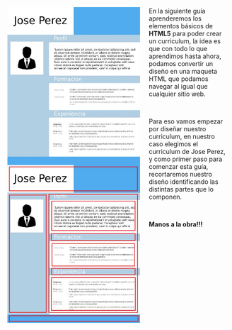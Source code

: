 <p></p>

<div class="container">
  <div class="row">
    <div class="col-3">
      <img src="https://raw.githubusercontent.com/smartedu-mumuki/mumuki-guia-html-estructura/master/images/CV_1524432992193.jpg" alt="CV_1524432992193.jpg" width="300" height="auto" style="float: left; margin-right:20px;">
    </div>
    <div class="col-3">
      <img src="https://raw.githubusercontent.com/smartedu-mumuki/mumuki-guia-html-estructura/master/images/CV-parts_1524433061902.jpg" alt="CV-parts_1524433061902.jpg" width="300" height="auto" style="float: left; margin-right:20px;">
    </div>
    <div class="col-6">
      <p>En la siguiente guía aprenderemos los elementos básicos de <b>HTML5</b> para poder crear un curriculum, la idea es que con todo lo que aprendimos hasta ahora, podamos convertir un diseño en una maqueta HTML que podamos navegar al igual que cualquier sitio web.</p>
     </br>
     <p>Para eso vamos empezar por diseñar nuestro curriculum, en nuestro caso elegimos el curriculum de Jose Perez, y como primer paso para comenzar esta guía, recortaremos nuestro diseño identificando las distintas partes que lo componen.</p>
     </br>
     <p><b>Manos a la obra!!!</b></p>
    </div>
  </div>
</div>